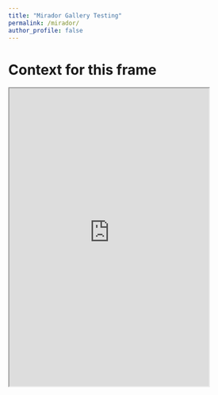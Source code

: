 ```yaml
---
title: "Mirador Gallery Testing"
permalink: /mirador/
author_profile: false
---
```

 # Context for this frame
 
 <iframe width="80%" height="600" src="https://kristinallarsen.github.io/mirador-git-gallery/"></iframe>

